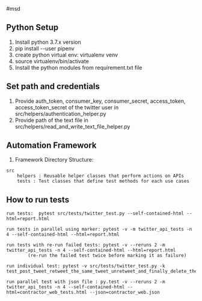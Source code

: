 
#msd

## Python Setup
1. Install python 3.7.x version
2. pip install --user pipenv
3. create python virtual env: virtualenv venv
4. source virtualenv/bin/activate
5. Install the python modules from requirement.txt file

## Set path and credentials
1. Provide auth_token, consumer_key, consumer_secret, access_token, access_token_secret of the twitter user in src/helpers/authentication_helper.py
2. Provide path of the text file in src/helpers/read_and_write_text_file_helper.py

## Automation Framework
1. Framework Directory Structure:

```
src
    helpers : Reusable helper classes that perform actions on APIs
    tests : Test classes that define test methods for each use cases
```

## How to run tests
```
run tests:  pytest src/tests/twitter_test.py --self-contained-html --html=report.html

run tests in parallel using marker: pytest -v -m twitter_api_tests -n 4 --self-contained-html --html=report.html

run tests with re-run failed tests: pytest -v --reruns 2 -m twitter_api_tests -n 4 --self-contained-html --html=report.html
        (re-run the failed test twice before marking it as failure)

run individual test: pytest -v src/tests/twitter_test.py -k test_post_tweet_retweet_the_same_tweet_unretweet_and_finally_delete_the_tweet

run parallel test with json file : py.test -v --reruns 2 -m twitter_api_tests -n 4 --self-contained-html --html=contractor_web_tests.html --json=contractor_web.json

```
